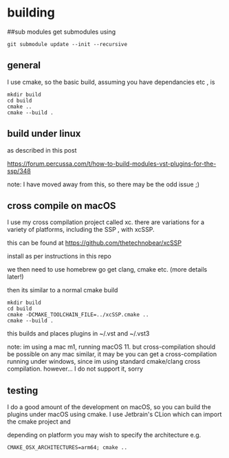 # building


##sub modules
get submodules using

```
git submodule update --init --recursive
```

## general 
I use cmake, so the basic build, assuming you have dependancies etc , is

```
mkdir build
cd build
cmake ..
cmake --build .
```


## build under linux

as described in this post

https://forum.percussa.com/t/how-to-build-modules-vst-plugins-for-the-ssp/348

note: I have moved away from this, so there may be the odd issue ;) 

## cross compile on macOS

I use my cross compilation project called xc. there are variations for a variety of platforms, including the SSP , with xcSSP.

this can be found at
https://github.com/thetechnobear/xcSSP

install as per instructions in this repo

we then need to use homebrew go get clang, cmake etc.
(more details later!)

then its similar to a normal cmake build

```
mkdir build
cd build
cmake -DCMAKE_TOOLCHAIN_FILE=../xcSSP.cmake ..
cmake --build .
 ```

this builds and places plugins in ~/.vst and ~/.vst3


note: im using a mac m1, running macOS 11. but cross-compilation should be possible on any mac
similar, it may be you can get a cross-compilation running under windows, since im using standard cmake/clang cross compilation.
however... I do not support it, sorry 


## testing
I do a good amount of the development on macOS, so you can build the plugins under macOS using cmake.
I use Jetbrain's CLion which can import the cmake project and 

depending on platform you may wish to specify the architecture 
e.g.
```
CMAKE_OSX_ARCHITECTURES=arm64; cmake ..
```
